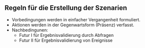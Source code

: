 Regeln für die Erstellung der Szenarien
---------------------------------------


* Vorbedingungen werden in einfacher Vergangenheit formuliert.
* Aktionen werden in der Gegenwartsform (Präsenz) verfasst.
* Nachbedingunen:
    * Futur I für Ergebnisvalidierung durch Abfragen
    * Futur II für Ergebnisvalidierung von Ereignisse
